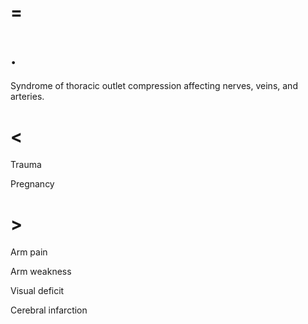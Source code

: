 # =

# .

Syndrome of thoracic outlet compression affecting nerves, veins, and arteries.

# <

Trauma

Pregnancy

# >

Arm pain

Arm weakness

Visual deficit

Cerebral infarction

